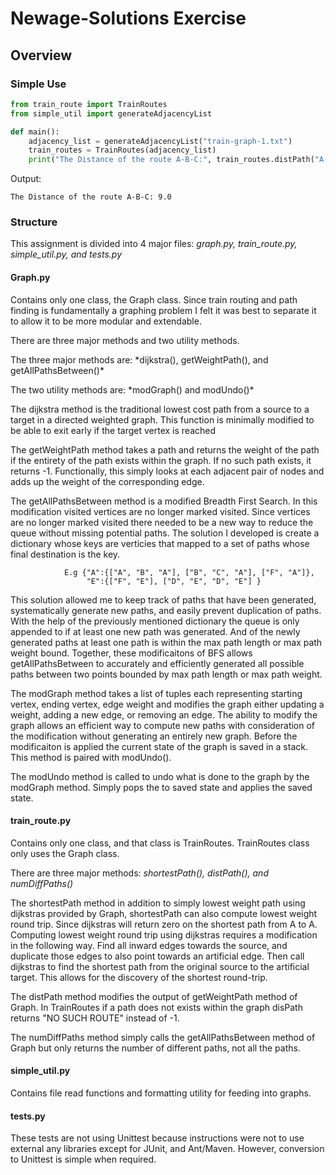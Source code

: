 # Newage-Solutions Exercise
## Overview

### Simple Use
```python
from train_route import TrainRoutes
from simple_util import generateAdjacencyList

def main():
    adjacency_list = generateAdjacencyList("train-graph-1.txt")
    train_routes = TrainRoutes(adjacency_list)
    print("The Distance of the route A-B-C:", train_routes.distPath("A-B-C"))
```

Output:
```
The Distance of the route A-B-C: 9.0
```

### Structure

This assignment is divided into 4 major files: *graph.py, train_route.py, simple_util.py, and tests.py*

#### Graph.py

Contains only one class, the Graph class. Since train routing and path finding is fundamentally a graphing problem
I felt it was best to separate it to allow it to be more modular and extendable.

There are three major methods and two utility methods.
<p>The three major methods are: *dijkstra(), getWeightPath(), and getAllPathsBetween()*</p>
<p>The two utility methods are: *modGraph() and modUndo()*</p>

The dijkstra method is the traditional lowest cost path from a source to a target in a directed weighted graph. This
function is minimally modified to be able to exit early if the target vertex is reached

The getWeightPath method takes a path and returns the weight of the path if the entirety of the path exists
within the graph. If no such path exists, it returns -1. Functionally, this simply looks at each adjacent
pair of nodes and adds up the weight of the corresponding edge.

The getAllPathsBetween method is a modified Breadth First Search. In this modification visited vertices are no longer
marked visited. Since vertices are no longer marked visited there needed to be a new way to reduce the queue without missing
potential paths. The solution I developed is create a dictionary whose keys are verticies that mapped to a set of paths
whose final destination is the key. 
```
            E.g {"A":{["A", "B", "A"], ["B", "C", "A"], ["F", "A"]},
                 "E":{["F", "E"], ["D", "E", "D", "E"] }
```
This solution allowed me to keep track of paths that have been generated, systematically generate new paths, and easily 
prevent duplication of paths. With the help of the previously mentioned dictionary the queue is only appended to if 
at least one new path was generated. And of the newly generated paths at least one path is within the max path length or max 
path weight bound. Together, these modificaitons of BFS allows getAllPathsBetween to accurately and efficiently generated
all possible paths between two points bounded by max path length or max path weight.

The modGraph method takes a list of tuples each representing starting vertex, ending vertex, edge weight and modifies the
graph either updating a weight, adding a new edge, or removing an edge. The ability to modify the graph allows an efficient
way to compute new paths with consideration of the modification without generating an entirely new graph. Before the
modificaiton is applied the current state of the graph is saved in a stack. This method is paired with modUndo().

The modUndo method is called to undo what is done to the graph by the modGraph method. Simply pops the to saved state and
applies the saved state.

#### train_route.py

Contains only one class, and that class is TrainRoutes. TrainRoutes class only uses the Graph class.

There are three major methods: *shortestPath(), distPath(), and numDiffPaths()*

The shortestPath method in addition to simply lowest weight path using dijkstras provided by Graph, shortestPath can also 
compute lowest weight round trip. Since dijkstras will return zero on the shortest path from A to A. Computing lowest weight
round trip using dijkstras requires a modification in the following way. Find all inward edges towards the source, and duplicate those 
edges to also point towards an artificial edge. Then call dijkstras to find the shortest path from the original source to 
the artificial target. This allows for the discovery of the shortest round-trip.

The distPath method modifies the output of getWeightPath method of Graph. In TrainRoutes if a path does not exists within
the graph disPath returns "NO SUCH ROUTE" instead of -1.

The numDiffPaths method simply calls the getAllPathsBetween method of Graph but only returns the number of different paths, not
all the paths.

#### simple_util.py

Contains file read functions and formatting utility for feeding into graphs.

#### tests.py

These tests are not using Unittest because instructions were not to use external any libraries except for JUnit, and Ant/Maven.
However, conversion to Unittest is simple when required.